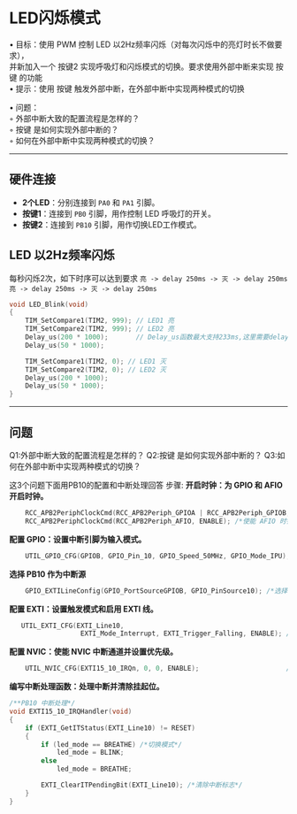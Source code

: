 # LED闪烁模式


• ⽬标：使⽤ PWM 控制 LED 以2Hz频率闪烁（对每次闪烁中的亮灯时⻓不做要求），  
  并新加⼊⼀个 按键2 实现呼吸灯和闪烁模式的切换。要求使⽤外部中断来实现 按键 的功能  
• 提⽰：使⽤ 按键 触发外部中断，在外部中断中实现两种模式的切换  

• 问题：  
◦ 外部中断⼤致的配置流程是怎样的？  
◦ 按键 是如何实现外部中断的？  
◦ 如何在外部中断中实现两种模式的切换？  

---

## **硬件连接**
   - **2个LED**：分别连接到 `PA0` 和 `PA1` 引脚。
   - **按键1**：连接到 `PB0` 引脚，用作控制 LED 呼吸灯的开关。
   - **按键2**：连接到 `PB10` 引脚，用作切换LED工作模式。
   
## **LED 以2Hz频率闪烁**
每秒闪烁2次，如下时序可以达到要求
`亮 -> delay 250ms -> 灭 -> delay 250ms`
`亮 -> delay 250ms -> 灭 -> delay 250ms`

```c
void LED_Blink(void)
{
    TIM_SetCompare1(TIM2, 999); // LED1 亮
    TIM_SetCompare2(TIM2, 999); // LED2 亮
    Delay_us(200 * 1000);       // Delay_us函数最大支持233ms,这里需要delay 250ms,分2步做delay
    Delay_us(50 * 1000);

    TIM_SetCompare1(TIM2, 0); // LED1 灭
    TIM_SetCompare2(TIM2, 0); // LED2 灭
    Delay_us(200 * 1000);
    Delay_us(50 * 1000);
}
```

---

## 问题
Q1:外部中断⼤致的配置流程是怎样的？
Q2:按键 是如何实现外部中断的？
Q3:如何在外部中断中实现两种模式的切换？

这3个问题下面用PB10的配置和中断处理回答
步骤:
**开启时钟：为 GPIO 和 AFIO 开启时钟。**
```c
    RCC_APB2PeriphClockCmd(RCC_APB2Periph_GPIOA | RCC_APB2Periph_GPIOB, ENABLE);
    RCC_APB2PeriphClockCmd(RCC_APB2Periph_AFIO, ENABLE); /*使能 AFIO 时钟*/
```
**配置 GPIO：设置中断引脚为输入模式。**
```c
    UTIL_GPIO_CFG(GPIOB, GPIO_Pin_10, GPIO_Speed_50MHz, GPIO_Mode_IPU);  /*PB10 为上拉输入，用于按键输入,BUTTON*/
```
**选择 PB10 作为中断源**
```c
    GPIO_EXTILineConfig(GPIO_PortSourceGPIOB, GPIO_PinSource10); /*选择 PB10 作为中断源*/
```
**配置 EXTI：设置触发模式和启用 EXTI 线。**
```c
   UTIL_EXTI_CFG(EXTI_Line10,
                  EXTI_Mode_Interrupt, EXTI_Trigger_Falling, ENABLE); /*EXTI_Line10 与 GPIO 的第 10 号引脚（PA10、PB10 等）相互对应*/
```
**配置 NVIC：使能 NVIC 中断通道并设置优先级。**
```c
    UTIL_NVIC_CFG(EXTI15_10_IRQn, 0, 0, ENABLE);                      /*PreemptionPriority=0; SubPriority=0*/
```
**编写中断处理函数：处理中断并清除挂起位。**
```c
/**PB10 中断处理*/
void EXTI15_10_IRQHandler(void)
{
    if (EXTI_GetITStatus(EXTI_Line10) != RESET)
    {
        if (led_mode == BREATHE) /*切换模式*/
            led_mode = BLINK;
        else
            led_mode = BREATHE;

        EXTI_ClearITPendingBit(EXTI_Line10); /*清除中断标志*/
    }
}
```